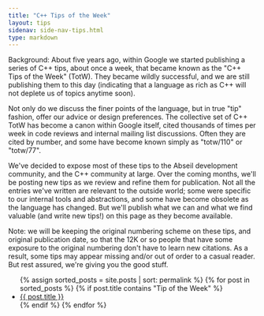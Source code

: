 ```yaml
---
title: "C++ Tips of the Week"
layout: tips
sidenav: side-nav-tips.html
type: markdown
---
```


Background: About five years ago, within Google we started publishing a series
of C++ tips, about once a week, that became known as the "C++ Tips of the Week"
(TotW). They became wildly successful, and we are still publishing them to
this day (indicating that a language as rich as C++ will not deplete us of
topics anytime soon).

Not only do we discuss the finer points of the language, but in true "tip"
fashion, offer our advice or design preferences. The collective set of C++
TotW has become a canon within Google itself, cited thousands of times per
week in code reviews and internal mailing list discussions. Often they are
cited by number, and some have become known simply as "totw/110" or "totw/77".

We've decided to expose most of these tips to the Abseil development community,
and the C++ community at large. Over the coming months, we'll be posting new
tips as we review and refine them for publication. Not all the entries we've
written are relevant to the outside world; some were
specific to our internal tools and abstractions, and some have become obsolete
as the language has changed. But we'll publish what we can and what we find
valuable (and write new tips!) on this page as they become available.

Note: we will be keeping the original numbering scheme on these tips, and
original publication date, so that the 12K or so people that have some exposure
to the original numbering don't have to learn new citations. As a result, some
tips may appear missing and/or  out of order to a casual reader. But rest
assured, we're giving you the good stuff.

<ul>
  {% assign sorted_posts = site.posts | sort: permalink %}
  {% for post in sorted_posts %}
    {% if post.title contains "Tip of the Week" %}
    <li>
        <a href="{{ post.url }}">{{ post.title }}</a>
    </li>
    {% endif %}
  {% endfor %}
</ul>
